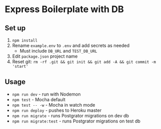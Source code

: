 # Express Boilerplate with DB

## Set up

1. `npm install`
2. Rename `example.env` to `.env` and add secrets as needed
    - Must include `DB_URL` and `TEST_DB_URL` 
3. Edit `package.json` project name
4. Reset git: `rm -rf .git && git init && git add -A && git commit -m 'start'`

## Usage

* `npm run dev` - run with Nodemon
* `npm test` - Mocha default
* `npm test -- -w` - Mocha in watch mode
* `npm run deploy` - pushes to Heroku master
* `npm run migrate` - runs Postgrator migrations on dev db
* `npm run migrate:test` - runs Postgrator migrations on test db
